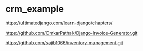 # crm_example

https://ultimatedjango.com/learn-django/chapters/


https://github.com/OmkarPathak/Django-Invoice-Generator.git



https://github.com/sajib1066/inventory-management.git
